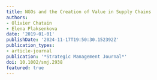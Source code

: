 ```yaml
---
title: NGOs and the Creation of Value in Supply Chains
authors:
- Olivier Chatain
- Elena Plaksenkova
date: '2019-01-01'
publishDate: '2024-11-17T19:50:30.152392Z'
publication_types:
- article-journal
publication: '*Strategic Management Journal*'
doi: 10.1002/smj.2938
featured: true
---
```

